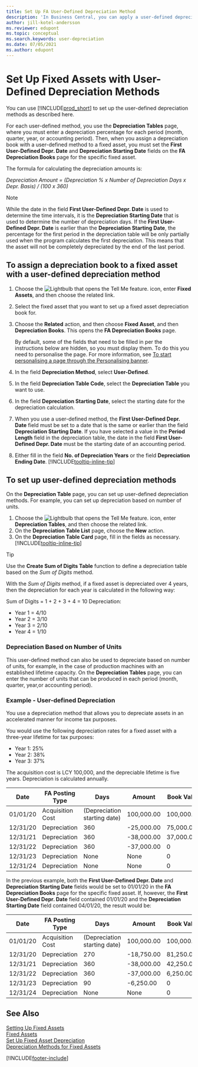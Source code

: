 ```yaml
---
title: Set Up FA User-Defined Depreciation Method
description: 'In Business Central, you can apply a user-defined depreciation method for defining your asset''s depreciation method on the Fixed Asset Card page.'
author: jill-kotel-andersson
ms.reviewer: edupont
ms.topic: conceptual
ms.search.keywords: user-depreciation
ms.date: 07/05/2021
ms.author: edupont
---
```


# <a name="set-up-fixed-assets-with-user-defined-depreciation-methods"></a>Set Up Fixed Assets with User-Defined Depreciation Methods

You can use [!INCLUDE[prod_short](includes/prod_short.md)] to set up the user-defined depreciation methods as described here.

For each user-defined method, you use the **Depreciation Tables** page, where you must enter a depreciation percentage for each period (month, quarter, year, or accounting period). Then, when you assign a depreciation book with a user-defined method to a fixed asset, you must set the **First User-Defined Depr. Date** and **Depreciation Starting Date** fields on the **FA Depreciation Books** page for the specific fixed asset.  

The formula for calculating the depreciation amounts is:  

*Depreciation Amount = (Depreciation % x Number of Depreciation Days x Depr. Basis) / (100 x 360)*


> [!NOTE]  
> While the date in the field **First User-Defined Depr. Date** is used to determine the time intervals, it is the **Depreciation Starting Date** that is used to determine the number of depreciation days. If the **First User-Defined Depr. Date** is earlier than the **Depreciation Starting Date**, the percentage for the first period in the depreciation table will be only partially used when the program calculates the first depreciation. This means that the asset will not be completely depreciated by the end of the last period.

## <a name="to-assign-a-depreciation-book-to-a-fixed-asset-with-a-user-defined-depreciation-method"></a>To assign a depreciation book to a fixed asset with a user-defined depreciation method

1. Choose the ![Lightbulb that opens the Tell Me feature.](media/ui-search/search_small.png "Tell me what you want to do") icon, enter **Fixed Assets**, and then choose the related link.
2. Select the fixed asset that you want to set up a fixed asset depreciation book for.
3. Choose the **Related** action, and then choose **Fixed Asset**, and then **Depreciation Books**. This opens the **FA Depreciation Books** page.

   By default, some of the fields that need to be filled in per the instructions below are hidden, so you must display them. To do this you need to personalise the page. For more information, see [To start personalising a page through the Personalising banner](ui-personalization-user.md#to-start-personalizing-a-page-through-the-personalizing-banner).
4. In the field **Depreciation Method**, select **User-Defined**.
5. In the field **Depreciation Table Code**, select the **Depreciation Table** you want to use.
6. In the field **Depreciation Starting Date**, select the starting date for the depreciation calculation.
7. When you use a user-defined method, the **First User-Defined Depr. Date** field must be set to a date that is the same or earlier than the field **Depreciation Starting Date**. If you have selected a value in the **Period Length** field in the depreciation table, the date in the field **First User-Defined Depr. Date** must be the starting date of an accounting period.
8. Either fill in the field **No. of Depreciation Years** or the field **Depreciation Ending Date**. [!INCLUDE[tooltip-inline-tip](includes/tooltip-inline-tip_md.md)] 

## <a name="to-set-up-user-defined-depreciation-methods"></a>To set up user-defined depreciation methods

On the **Depreciation Table** page, you can set up user-defined depreciation methods. For example, you can set up depreciation based on number of units.  

1. Choose the ![Lightbulb that opens the Tell Me feature.](media/ui-search/search_small.png "Tell me what you want to do") icon, enter **Depreciation Tables**, and then choose the related link.  
2. On the **Depreciation Table List** page, choose the **New** action.  
3. On the **Depreciation Table Card** page, fill in the fields as necessary. [!INCLUDE[tooltip-inline-tip](includes/tooltip-inline-tip_md.md)]  

> [!TIP]
> Use the **Create Sum of Digits Table** function to define a depreciation table based on the *Sum of Digits* method.

With the *Sum of Digits* method, if a fixed asset is depreciated over 4 years, then the depreciation for each year is calculated in the following way:

Sum of Digits = 1 + 2 + 3 + 4 = 10 Depreciation:

* Year 1 = 4/10  
* Year 2 = 3/10  
* Year 3 = 2/10  
* Year 4 = 1/10  

### <a name="depreciation-based-on-number-of-units"></a>Depreciation Based on Number of Units

This user-defined method can also be used to depreciate based on number of units, for example, in the case of production machines with an established lifetime capacity. On the **Depreciation Tables** page, you can enter the number of units that can be produced in each period (month, quarter, year,or accounting period).  

### <a name="example---user-defined-depreciation"></a>Example - User-defined Depreciation

You use a depreciation method that allows you to depreciate assets in an accelerated manner for income tax purposes.  

You would use the following depreciation rates for a fixed asset with a three-year lifetime for tax purposes:  

* Year 1: 25%  
* Year 2: 38%  
* Year 3: 37%  

The acquisition cost is LCY 100,000, and the depreciable lifetime is five years. Depreciation is calculated annually.  

| Date | FA Posting Type | Days | Amount | Book Value |
| --- | --- | --- | --- | --- |
| 01/01/20 |Acquisition Cost |(Depreciation starting date) |100,000.00 |100,000.00 |
| 12/31/20 |Depreciation |360 |-25,000.00 |75,000.00 |
| 12/31/21 |Depreciation |360 |-38,000.00 |37,000.00 |
| 12/31/22 |Depreciation |360 |-37,000.00 |0 |
| 12/31/23 |Depreciation |None |None |0 |
| 12/31/24 |Depreciation |None |None |0 |

In the previous example, both the **First User-Defined Depr. Date** and **Depreciation Starting Date** fields would be set to 01/01/20 in the **FA Depreciation Books** page for the specific fixed asset. If, however, the **First User-Defined Depr. Date** field contained 01/01/20 and the **Depreciation Starting Date** field contained 04/01/20, the result would be:  

| Date | FA Posting Type | Days | Amount | Book Value |
| --- | --- | --- | --- | --- |
| 01/01/20 |Acquisition Cost |(Depreciation starting date) |100,000.00 |100,000.00 |
| 12/31/20 |Depreciation |270 |-18,750.00 |81,250.00 |
| 12/31/21 |Depreciation |360 |-38,000.00 |42,250.00 |
| 12/31/22 |Depreciation |360 |-37,000.00 |6,250.00 |
| 12/31/23 |Depreciation |90 |-6,250.00 |0 |
| 12/31/24 |Depreciation |None |None |0 |


## <a name="see-also"></a>See Also
[Setting Up Fixed Assets](fa-setup.md)  
[Fixed Assets](fa-manage.md)  
[Set Up Fixed Asset Depreciation](fa-how-setup-depreciation.md)  
[Depreciation Methods for Fixed Assets](fa-depreciation-methods.md)

[!INCLUDE[footer-include](includes/footer-banner.md)]
